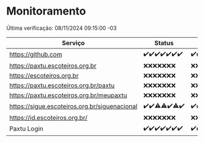 # Monitoramento

Última verificação: 08/11/2024 09:15:00 -03

|Serviço|Status|Últimas 24h|
|---|---|---|
|https://github.com|<span title="2024-11-01: OK=23">✔️</span><span title="2024-11-02: OK=23">✔️</span><span title="2024-11-03: OK=23">✔️</span><span title="2024-11-04: OK=23">✔️</span><span title="2024-11-05: OK=23">✔️</span><span title="2024-11-06: OK=23">✔️</span><span title="2024-11-07: OK=12">✔️</span>|<span title="07/11/2024 10:15:00 -03 : 200">✔️</span><span title="07/11/2024 11:07:00 -03 : 200">✔️</span><span title="07/11/2024 12:08:00 -03 : 200">✔️</span><span title="07/11/2024 13:09:00 -03 : 200">✔️</span><span title="07/11/2024 14:07:00 -03 : 200">✔️</span><span title="07/11/2024 15:10:00 -03 : 200">✔️</span><span title="07/11/2024 16:06:00 -03 : 200">✔️</span><span title="07/11/2024 17:08:00 -03 : 200">✔️</span><span title="07/11/2024 18:07:00 -03 : 200">✔️</span><span title="07/11/2024 19:07:00 -03 : 200">✔️</span><span title="07/11/2024 20:08:00 -03 : 200">✔️</span><span title="07/11/2024 21:39:00 -03 : 200">✔️</span><span title="07/11/2024 23:09:00 -03 : 200">✔️</span><span title="08/11/2024 00:12:00 -03 : 200">✔️</span><span title="08/11/2024 01:10:00 -03 : 200">✔️</span><span title="08/11/2024 02:08:00 -03 : 200">✔️</span><span title="08/11/2024 03:12:00 -03 : 200">✔️</span><span title="08/11/2024 04:07:00 -03 : 200">✔️</span><span title="08/11/2024 05:11:00 -03 : 200">✔️</span><span title="08/11/2024 06:08:00 -03 : 200">✔️</span><span title="08/11/2024 07:08:00 -03 : 200">✔️</span><span title="08/11/2024 08:06:00 -03 : 200">✔️</span><span title="08/11/2024 09:15:00 -03 : 200">✔️</span>|
|https://paxtu.escoteiros.org.br|<span title="2024-11-01: Falhas=23">❌</span><span title="2024-11-02: Falhas=23">❌</span><span title="2024-11-03: Falhas=23">❌</span><span title="2024-11-04: Falhas=23">❌</span><span title="2024-11-05: Falhas=23">❌</span><span title="2024-11-06: Falhas=23">❌</span><span title="2024-11-07: Falhas=12">❌</span>|<span title="07/11/2024 10:15:00 -03 : 403">❌</span><span title="07/11/2024 11:07:00 -03 : 403">❌</span><span title="07/11/2024 12:08:00 -03 : 403">❌</span><span title="07/11/2024 13:09:00 -03 : 403">❌</span><span title="07/11/2024 14:07:00 -03 : 403">❌</span><span title="07/11/2024 15:10:00 -03 : 403">❌</span><span title="07/11/2024 16:06:00 -03 : 403">❌</span><span title="07/11/2024 17:08:00 -03 : 403">❌</span><span title="07/11/2024 18:07:00 -03 : 403">❌</span><span title="07/11/2024 19:07:00 -03 : 403">❌</span><span title="07/11/2024 20:08:00 -03 : 403">❌</span><span title="07/11/2024 21:39:00 -03 : 403">❌</span><span title="07/11/2024 23:09:00 -03 : 403">❌</span><span title="08/11/2024 00:12:00 -03 : 403">❌</span><span title="08/11/2024 01:10:00 -03 : 403">❌</span><span title="08/11/2024 02:08:00 -03 : 403">❌</span><span title="08/11/2024 03:12:00 -03 : 403">❌</span><span title="08/11/2024 04:07:00 -03 : 403">❌</span><span title="08/11/2024 05:11:00 -03 : 403">❌</span><span title="08/11/2024 06:08:00 -03 : 403">❌</span><span title="08/11/2024 07:08:00 -03 : 403">❌</span><span title="08/11/2024 08:06:00 -03 : 403">❌</span><span title="08/11/2024 09:15:00 -03 : 403">❌</span>|
|https://escoteiros.org.br|<span title="2024-11-01: Falhas=23">❌</span><span title="2024-11-02: Falhas=23">❌</span><span title="2024-11-03: Falhas=23">❌</span><span title="2024-11-04: Falhas=23">❌</span><span title="2024-11-05: Falhas=23">❌</span><span title="2024-11-06: Falhas=23">❌</span><span title="2024-11-07: Falhas=12">❌</span>|<span title="07/11/2024 10:15:00 -03 : 403">❌</span><span title="07/11/2024 11:07:00 -03 : 403">❌</span><span title="07/11/2024 12:08:00 -03 : 403">❌</span><span title="07/11/2024 13:09:00 -03 : 403">❌</span><span title="07/11/2024 14:07:00 -03 : 403">❌</span><span title="07/11/2024 15:10:00 -03 : 403">❌</span><span title="07/11/2024 16:06:00 -03 : 403">❌</span><span title="07/11/2024 17:08:00 -03 : 403">❌</span><span title="07/11/2024 18:07:00 -03 : 403">❌</span><span title="07/11/2024 19:07:00 -03 : 403">❌</span><span title="07/11/2024 20:08:00 -03 : 403">❌</span><span title="07/11/2024 21:39:00 -03 : 403">❌</span><span title="07/11/2024 23:09:00 -03 : 403">❌</span><span title="08/11/2024 00:12:00 -03 : 403">❌</span><span title="08/11/2024 01:10:00 -03 : 403">❌</span><span title="08/11/2024 02:08:00 -03 : 403">❌</span><span title="08/11/2024 03:12:00 -03 : 403">❌</span><span title="08/11/2024 04:07:00 -03 : 403">❌</span><span title="08/11/2024 05:11:00 -03 : 403">❌</span><span title="08/11/2024 06:08:00 -03 : 403">❌</span><span title="08/11/2024 07:08:00 -03 : 403">❌</span><span title="08/11/2024 08:06:00 -03 : 403">❌</span><span title="08/11/2024 09:15:00 -03 : 403">❌</span>|
|https://paxtu.escoteiros.org.br/paxtu|<span title="2024-11-01: Falhas=23">❌</span><span title="2024-11-02: Falhas=23">❌</span><span title="2024-11-03: Falhas=23">❌</span><span title="2024-11-04: Falhas=23">❌</span><span title="2024-11-05: Falhas=23">❌</span><span title="2024-11-06: Falhas=23">❌</span><span title="2024-11-07: Falhas=12">❌</span>|<span title="07/11/2024 10:15:00 -03 : 403">❌</span><span title="07/11/2024 11:07:00 -03 : 403">❌</span><span title="07/11/2024 12:08:00 -03 : 403">❌</span><span title="07/11/2024 13:09:00 -03 : 403">❌</span><span title="07/11/2024 14:07:00 -03 : 403">❌</span><span title="07/11/2024 15:10:00 -03 : 403">❌</span><span title="07/11/2024 16:06:00 -03 : 403">❌</span><span title="07/11/2024 17:08:00 -03 : 403">❌</span><span title="07/11/2024 18:07:00 -03 : 403">❌</span><span title="07/11/2024 19:07:00 -03 : 403">❌</span><span title="07/11/2024 20:08:00 -03 : 403">❌</span><span title="07/11/2024 21:39:00 -03 : 403">❌</span><span title="07/11/2024 23:09:00 -03 : 403">❌</span><span title="08/11/2024 00:12:00 -03 : 403">❌</span><span title="08/11/2024 01:10:00 -03 : 403">❌</span><span title="08/11/2024 02:08:00 -03 : 403">❌</span><span title="08/11/2024 03:12:00 -03 : 403">❌</span><span title="08/11/2024 04:07:00 -03 : 403">❌</span><span title="08/11/2024 05:11:00 -03 : 403">❌</span><span title="08/11/2024 06:08:00 -03 : 403">❌</span><span title="08/11/2024 07:08:00 -03 : 403">❌</span><span title="08/11/2024 08:06:00 -03 : 403">❌</span><span title="08/11/2024 09:15:00 -03 : 403">❌</span>|
|https://paxtu.escoteiros.org.br/meupaxtu|<span title="2024-11-01: Falhas=23">❌</span><span title="2024-11-02: Falhas=23">❌</span><span title="2024-11-03: Falhas=23">❌</span><span title="2024-11-04: Falhas=23">❌</span><span title="2024-11-05: Falhas=23">❌</span><span title="2024-11-06: Falhas=23">❌</span><span title="2024-11-07: Falhas=12">❌</span>|<span title="07/11/2024 10:15:00 -03 : 403">❌</span><span title="07/11/2024 11:07:00 -03 : 403">❌</span><span title="07/11/2024 12:08:00 -03 : 403">❌</span><span title="07/11/2024 13:09:00 -03 : 403">❌</span><span title="07/11/2024 14:07:00 -03 : 403">❌</span><span title="07/11/2024 15:10:00 -03 : 403">❌</span><span title="07/11/2024 16:06:00 -03 : 403">❌</span><span title="07/11/2024 17:08:00 -03 : 403">❌</span><span title="07/11/2024 18:07:00 -03 : 403">❌</span><span title="07/11/2024 19:07:00 -03 : 403">❌</span><span title="07/11/2024 20:08:00 -03 : 403">❌</span><span title="07/11/2024 21:39:00 -03 : 403">❌</span><span title="07/11/2024 23:09:00 -03 : 403">❌</span><span title="08/11/2024 00:12:00 -03 : 403">❌</span><span title="08/11/2024 01:10:00 -03 : 403">❌</span><span title="08/11/2024 02:08:00 -03 : 403">❌</span><span title="08/11/2024 03:12:00 -03 : 403">❌</span><span title="08/11/2024 04:07:00 -03 : 403">❌</span><span title="08/11/2024 05:11:00 -03 : 403">❌</span><span title="08/11/2024 06:08:00 -03 : 403">❌</span><span title="08/11/2024 07:08:00 -03 : 403">❌</span><span title="08/11/2024 08:06:00 -03 : 403">❌</span><span title="08/11/2024 09:15:00 -03 : 403">❌</span>|
|https://sigue.escoteiros.org.br/siguenacional|<span title="2024-11-01: OK=23">✔️</span><span title="2024-11-02: OK=23">✔️</span><span title="2024-11-03: OK=22, Falhas=1">⚠️</span><span title="2024-11-04: OK=22, Falhas=1">⚠️</span><span title="2024-11-05: OK=23">✔️</span><span title="2024-11-06: OK=22, Falhas=1">⚠️</span><span title="2024-11-07: OK=12">✔️</span>|<span title="07/11/2024 10:15:00 -03 : 200">✔️</span><span title="07/11/2024 11:07:00 -03 : 200">✔️</span><span title="07/11/2024 12:08:00 -03 : 200">✔️</span><span title="07/11/2024 13:09:00 -03 : 200">✔️</span><span title="07/11/2024 14:07:00 -03 : 200">✔️</span><span title="07/11/2024 15:10:00 -03 : 200">✔️</span><span title="07/11/2024 16:06:00 -03 : 200">✔️</span><span title="07/11/2024 17:08:00 -03 : 200">✔️</span><span title="07/11/2024 18:07:00 -03 : 200">✔️</span><span title="07/11/2024 19:07:00 -03 : 200">✔️</span><span title="07/11/2024 20:08:00 -03 : 200">✔️</span><span title="07/11/2024 21:39:00 -03 : 200">✔️</span><span title="07/11/2024 23:09:00 -03 : 200">✔️</span><span title="08/11/2024 00:12:00 -03 : 200">✔️</span><span title="08/11/2024 01:10:00 -03 : 200">✔️</span><span title="08/11/2024 02:08:00 -03 : 200">✔️</span><span title="08/11/2024 03:12:00 -03 : 200">✔️</span><span title="08/11/2024 04:07:00 -03 : 200">✔️</span><span title="08/11/2024 05:11:00 -03 : 200">✔️</span><span title="08/11/2024 06:08:00 -03 : 200">✔️</span><span title="08/11/2024 07:08:00 -03 : 200">✔️</span><span title="08/11/2024 08:06:00 -03 : 200">✔️</span><span title="08/11/2024 09:15:00 -03 : 200">✔️</span>|
|https://id.escoteiros.org.br/|<span title="2024-11-01: Falhas=23">❌</span><span title="2024-11-02: Falhas=23">❌</span><span title="2024-11-03: Falhas=23">❌</span><span title="2024-11-04: Falhas=23">❌</span><span title="2024-11-05: Falhas=23">❌</span><span title="2024-11-06: Falhas=23">❌</span><span title="2024-11-07: Falhas=12">❌</span>|<span title="07/11/2024 10:15:00 -03 : 403">❌</span><span title="07/11/2024 11:07:00 -03 : 403">❌</span><span title="07/11/2024 12:08:00 -03 : 403">❌</span><span title="07/11/2024 13:09:00 -03 : 403">❌</span><span title="07/11/2024 14:07:00 -03 : 403">❌</span><span title="07/11/2024 15:10:00 -03 : 403">❌</span><span title="07/11/2024 16:06:00 -03 : 403">❌</span><span title="07/11/2024 17:08:00 -03 : 403">❌</span><span title="07/11/2024 18:07:00 -03 : 403">❌</span><span title="07/11/2024 19:07:00 -03 : 403">❌</span><span title="07/11/2024 20:08:00 -03 : 403">❌</span><span title="07/11/2024 21:39:00 -03 : 403">❌</span><span title="07/11/2024 23:09:00 -03 : 403">❌</span><span title="08/11/2024 00:12:00 -03 : 403">❌</span><span title="08/11/2024 01:10:00 -03 : 403">❌</span><span title="08/11/2024 02:08:00 -03 : 403">❌</span><span title="08/11/2024 03:12:00 -03 : 403">❌</span><span title="08/11/2024 04:07:00 -03 : 403">❌</span><span title="08/11/2024 05:11:00 -03 : 403">❌</span><span title="08/11/2024 06:08:00 -03 : 403">❌</span><span title="08/11/2024 07:08:00 -03 : 403">❌</span><span title="08/11/2024 08:06:00 -03 : 403">❌</span><span title="08/11/2024 09:15:00 -03 : 403">❌</span>|
|Paxtu Login|<span title="2024-11-01: OK=23">✔️</span><span title="2024-11-02: OK=23">✔️</span><span title="2024-11-03: OK=23">✔️</span><span title="2024-11-04: OK=23">✔️</span><span title="2024-11-05: OK=23">✔️</span><span title="2024-11-06: OK=23">✔️</span><span title="2024-11-07: OK=12">✔️</span>|<span title="07/11/2024 10:15:00 -03 : 200">✔️</span><span title="07/11/2024 11:07:00 -03 : 200">✔️</span><span title="07/11/2024 12:08:00 -03 : 200">✔️</span><span title="07/11/2024 13:09:00 -03 : 200">✔️</span><span title="07/11/2024 14:07:00 -03 : 200">✔️</span><span title="07/11/2024 15:10:00 -03 : 200">✔️</span><span title="07/11/2024 16:06:00 -03 : 200">✔️</span><span title="07/11/2024 17:08:00 -03 : 200">✔️</span><span title="07/11/2024 18:07:00 -03 : 200">✔️</span><span title="07/11/2024 19:07:00 -03 : 200">✔️</span><span title="07/11/2024 20:08:00 -03 : 200">✔️</span><span title="07/11/2024 21:39:00 -03 : 200">✔️</span><span title="07/11/2024 23:09:00 -03 : 200">✔️</span><span title="08/11/2024 00:12:00 -03 : 200">✔️</span><span title="08/11/2024 01:10:00 -03 : 200">✔️</span><span title="08/11/2024 02:08:00 -03 : 200">✔️</span><span title="08/11/2024 03:12:00 -03 : 200">✔️</span><span title="08/11/2024 04:07:00 -03 : 200">✔️</span><span title="08/11/2024 05:11:00 -03 : 200">✔️</span><span title="08/11/2024 06:08:00 -03 : 200">✔️</span><span title="08/11/2024 07:08:00 -03 : 200">✔️</span><span title="08/11/2024 08:06:00 -03 : 200">✔️</span><span title="08/11/2024 09:15:00 -03 : 200">✔️</span>|
